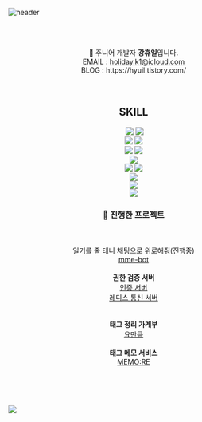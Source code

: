 ![header](https://capsule-render.vercel.app/api?type=shark&color=auto&height=200&section=header&text=HOLIDAY&fontSize=90)

<br><br>
<div align="center">
🧐 주니어 개발자 <strong>강휴일</strong>입니다.<br>
EMAIL : <a href="mailto:﻿"holiday.k1@icloud.com">holiday.k1@icloud.com</a><br>
BLOG : https://hyuil.tistory.com/<br><br>
<br>

  <h2>SKILL</h2>
   <img src="https://img.shields.io/badge/Java-EC4A3F?style=flat&logo=java&logoColor=white"/> 
   <img src="https://img.shields.io/badge/Spark-E25A1C?style=flat&logo=apachespark&logoColor=white"/> </br>
   <img src="https://img.shields.io/badge/Spring-6DB33F?style=flat&logo=spring&logoColor=white"/> 
   <img src="https://img.shields.io/badge/spring Security-6DB33F?style=flat&logo=springsecurity&logoColor=white"/> </br>
   <img src="https://img.shields.io/badge/Hadoop-66CCFF?style=flat&logo=apachehadoop&logoColor=white"/>
   <img src="https://img.shields.io/badge/trino-DD00A1?style=flat&logo=trino&logoColor=white"/> </br>
   <img src="https://img.shields.io/badge/MySQL-4479A1?style=flat&logo=mysql&logoColor=white"/> </br>
   <img src="https://img.shields.io/badge/JWT-000000?style=flat&logo=jsonwebtokens&logoColor=white"/> 
   <img src="https://img.shields.io/badge/OAuth2-EB5424?style=flat&logo=auth0&logoColor=white"/> </br>
   <img src="https://img.shields.io/badge/AWS-232F3E?style=flat&logo=amazonwebservices&logoColor=white"/> </br>
   <img src="https://img.shields.io/badge/Docker-2496ED?style=flat&logo=docker&logoColor=white"/> </br>
   <img src="https://img.shields.io/badge/githubactions-2088FF?style=flat&logo=githubactions&logoColor=white"/> </br>
   
   
  <h3>👀 진행한 프로젝트</h3><br>
  <br>
  <string>일기를 줄 테니 채팅으로 위로해줘(진행중)</string><br> <a href="https://github.com/mme-bot/mme-bot-Backend">mme-bot</a><br>
  <br>
  <strong>권한 검증 서버</strong><br> <a href="https://github.com/h0l1da2/authorization_server">인증 서버</a><br>
  <a href="https://github.com/h0l1da2/authorization_redis_server">레디스 통신 서버</a><br>
  <br><br>
  <strong>태그 정리 가계부</strong><br> <a href="https://github.com/yomankum-project/backWeb">요만큼</a><br><br>
  <strong>태그 메모 서비스</strong><br> <a href="https://github.com/h0l1da2/MEMO-RE_BE">MEMO:RE</a><br><br>
  
  <br><br>
</div>


<img src="https://github-readme-stats.vercel.app/api?username=h0l1da2&show_icons=true"><br><br>
